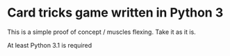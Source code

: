 # Card tricks game written in Python 3

This is a simple proof of concept / muscles flexing. Take it as it is.

At least Python 3.1 is required
